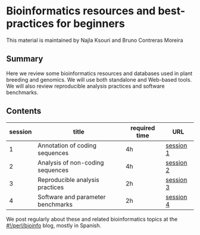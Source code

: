 # Bioinformatics resources and best-practices for beginners

This material is maintained by Najla Ksouri and Bruno Contreras Moreira

##  Summary

Here we review some bioinformatics resources and databases used in plant breeding and genomics. We will use both standalone and Web-based tools.
We will also review reproducible analysis practices and software benchmarks.

## Contents

|session|title|required time|URL|
|-------|-----|-------------|---|
|1|Annotation of coding sequences|4h|[session 1](./session1.md)|
|2|Analysis of non-coding sequences|4h|[session 2](./session2.md)|
|3|Reproducible analysis practices|2h|[session 3](./session3.md)|
|4|Software and parameter benchmarks|2h|[session 4](./session4.md)|

We post regularly about these and related bioinformatics topics at the [#!/perl/bioinfo](https://bioinfoperl.blogspot.com) blog, mostly in Spanish.
